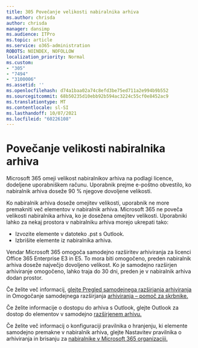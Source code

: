 ```yaml
---
title: 305 Povečanje velikosti nabiralnika arhiva
ms.author: chrisda
author: chrisda
manager: dansimp
ms.audience: ITPro
ms.topic: article
ms.service: o365-administration
ROBOTS: NOINDEX, NOFOLLOW
localization_priority: Normal
ms.custom:
- "305"
- "7494"
- "3100006"
ms.assetid: ''
ms.openlocfilehash: d74a1baa02a74c8efd3be75ed711a2e994b9b552
ms.sourcegitcommit: 68b50235d10ebb92b594ac3224c55cf0e8452ac9
ms.translationtype: MT
ms.contentlocale: sl-SI
ms.lasthandoff: 10/07/2021
ms.locfileid: "60226108"
---
```

# <a name="increase-the-archive-mailbox-size"></a>Povečanje velikosti nabiralnika arhiva

Microsoft 365 omeji velikost nabiralnikov arhiva na podlagi licence, dodeljene uporabniškem računu. Uporabnik prejme e-poštno obvestilo, ko nabiralnik arhiva doseže 90 % njegove dovoljene velikosti.

Ko nabiralnik arhiva doseže omejitev velikosti, uporabnik ne more premakniti več elementov v nabiralnik arhiva. Microsoft 365 ne poveča velikosti nabiralnika arhiva, ko je dosežena omejitev velikosti. Uporabniki lahko za nekaj prostora v nabiralniku arhiva morejo ukrepati tako:

- Izvozite elemente v datoteko .pst s Outlook.
- Izbrišite elemente iz nabiralnika arhiva.

Vendar Microsoft 365 omogoča samodejno razširitev arhiviranja za licenci Office 365 Enterprise E3 in E5. To mora biti omogočeno, preden nabiralnik arhiva doseže največjo dovoljeno velikost. Ko je samodejno razširjen arhiviranje omogočeno, lahko traja do 30 dni, preden je v nabiralnik arhiva dodan prostor.

Če želite več informacij, [glejte Pregled samodejnega razširjanja arhiviranja](https://docs.microsoft.com/microsoft-365/compliance/autoexpanding-archiving) in Omogočanje samodejnega razširjanja [arhiviranja – pomoč za skrbnike.](https://docs.microsoft.com/microsoft-365/compliance/enable-autoexpanding-archiving)

Če želite informacije o dostopu do arhiva s Outlook, glejte Outlook za dostop do elementov v samodejno [razširjenem arhivu.](https://docs.microsoft.com/microsoft-365/compliance/autoexpanding-archiving#outlook-requirements-for-accessing-items-in-an-auto-expanded-archive)

Če želite več informacij o konfiguraciji pravilnika o hranjenju, ki elemente samodejno premakne v nabiralnik arhiva, glejte Nastavitev pravilnika o arhiviranja in brisanju za [nabiralnike v Microsoft 365 organizaciji.](https://docs.microsoft.com//microsoft-365/compliance/set-up-an-archive-and-deletion-policy-for-mailboxes)
